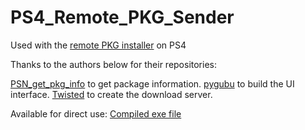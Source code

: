 # PS4_Remote_PKG_Sender
Used with the [remote PKG installer](https://github.com/flatz/ps4_remote_pkg_installer) on PS4

Thanks to the authors below for their repositories:

[PSN_get_pkg_info](https://github.com/windsurfer1122/PSN_get_pkg_info) to get package information.
[pygubu](https://github.com/alejandroautalan/pygubu) to build the UI interface.
[Twisted](https://github.com/twisted/twisted) to create the download server.

Available for direct use:
[Compiled exe file](https://github.com/TeriHsu/PS4_Remote_PKG_Sender/releases/download/PS4_Remote_PKG_Sender_v1.0.0/PS4.Remote.PKG_Sender.exe)
